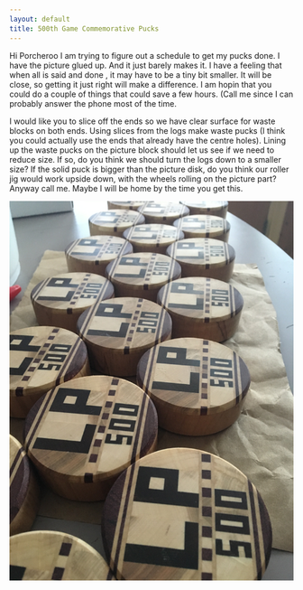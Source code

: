 ```yaml
---
layout: default
title: 500th Game Commemorative Pucks
---
```


Hi Porcheroo
I am trying to figure out a schedule to get my pucks done. I have the picture glued up. And it just barely makes it. I have a feeling that when all is said and done , it may have to be a tiny bit smaller. It will be close, so getting it just right will make a difference. I am hopin that you could do a couple of things that could save a few hours. (Call me since I can probably answer the phone most of the time.

I would like you to slice off the ends so we have clear surface for waste blocks on both ends. Using slices from the logs make waste pucks (I think you could actually use the ends that already have the centre holes). Lining up the waste pucks on the picture block should let us see if we need to reduce size. If so, do you think we should turn the logs down to a smaller size?  If the solid puck is bigger than the picture disk, do you think our roller jig would work upside down, with the wheels rolling on the picture part?  Anyway call me. Maybe I will be home by the time you get this.

<img src="\pics\Lucky Pucks @500 Limited edition Hockey Pucks\IMG_0211.JPG" class="img-responsive" />
